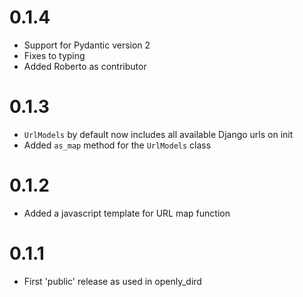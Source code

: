 # 0.1.4

- Support for Pydantic version 2
- Fixes to typing
- Added Roberto as contributor

# 0.1.3

- `UrlModels` by default now includes all available Django urls on init
- Added `as_map` method for the `UrlModels` class

# 0.1.2

- Added a javascript template for URL map function

# 0.1.1

- First 'public' release as used in openly_dird
